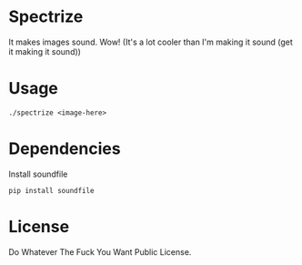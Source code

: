# Spectrize
It makes images sound. Wow! (It's a lot cooler than I'm making it sound (get it making it sound))

# Usage
    ./spectrize <image-here>

# Dependencies
Install soundfile

    pip install soundfile

# License
Do Whatever The Fuck You Want Public License.